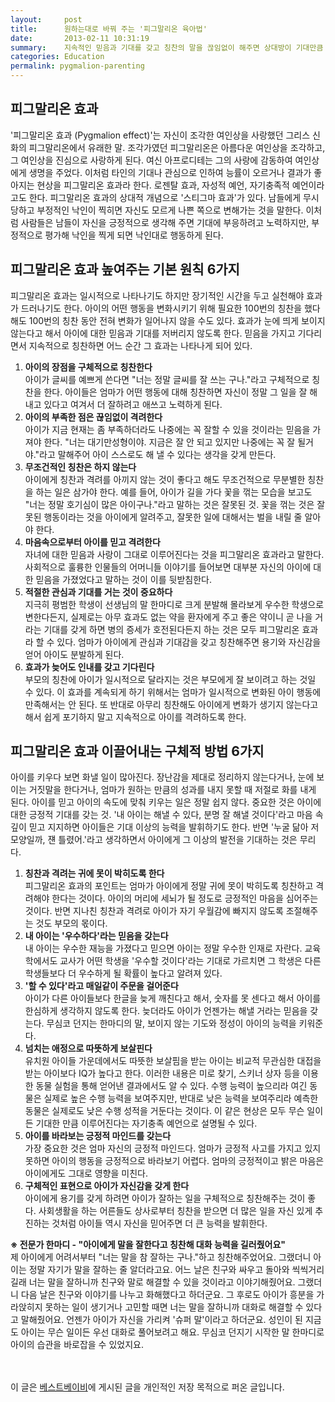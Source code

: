 ```yaml
---
layout:     post
title:      원하는대로 바꿔 주는 '피그말리온 육아법'
date:       2013-02-11 10:31:19
summary:    지속적인 믿음과 기대를 갖고 칭찬의 말을 끊임없이 해주면 상대방이 기대만큼 변화하게 된다는 피그말리온 효과. 내 아이가 다른 아이들보다 우수하다고 믿고 관심과 기대감을 가지고 대하면 아이들은 용기와 자신감을 갖고 더욱 분발하게 된다는 것이다. 이같은 피그말리온 효과를 잘 이해하고 활용하면 아이 키우는 일에 큰 보탬이 될 수 있다. 내 아이에게서 피그말리온 효과를 이끌어낼 수 있는 구체적 방법을 알아본다.
categories: Education
permalink: pygmalion-parenting
---
```



## 피그말리온 효과

'피그말리온 효과 (Pygmalion effect)'는 자신이 조각한 여인상을 사랑했던 그리스 신화의 피그말리온에서 유래한 말. 조각가였던 피그말리온은 아름다운 여인상을 조각하고, 그 여인상을 진심으로 사랑하게 된다. 여신 아프로디테는 그의 사랑에 감동하여 여인상에게 생명을 주었다. 이처럼 타인의 기대나 관심으로 인하여 능률이 오르거나 결과가 좋아지는 현상을 피그말리온 효과라 한다. 로젠탈 효과, 자성적 예언, 자기충족적 예언이라고도 한다. 피그말리온 효과의 상대적 개념으로 '스티그마 효과'가 있다. 남들에게 무시당하고 부정적인 낙인이 찍히면 자신도 모르게 나쁜 쪽으로 변해가는 것을 말한다. 이처럼 사람들은 남들이 자신을 긍정적으로 생각해 주면 기대에 부응하려고 노력하지만, 부정적으로 평가해 낙인을 찍게 되면 낙인대로 행동하게 된다.



## 피그말리온 효과 높여주는 기본 원칙 6가지

피그말리온 효과는 일시적으로 나타나기도 하지만 장기적인 시간을 두고 실천해야 효과가 드러나기도 한다. 아이의 어떤 행동을 변화시키기 위해 필요한 100번의 칭찬을 했다 해도 100번의 칭찬 동안 전혀 변화가 일어나지 않을 수도 있다. 효과가 눈에 띄게 보이지 않는다고 해서 아이에 대한 믿음과 기대를 저버리지 않도록 한다. 믿음을 가지고 기다리면서 지속적으로 칭찬하면 어느 순간 그 효과는 나타나게 되어 있다.

1. <strong>아이의 장점을 구체적으로 칭찬한다</strong>      
아이가 글씨를 예쁘게 쓴다면 "너는 정말 글씨를 잘 쓰는 구나."라고 구체적으로 칭찬을 한다. 아이들은 엄마가 어떤 행동에 대해 칭찬하면 자신이 정말 그 일을 잘 해내고 있다고 여겨서 더 잘하려고 애쓰고 노력하게 된다.
1. <strong>아이의 부족한 점은 끊임없이 격려한다</strong>      
아이가 지금 현재는 좀 부족하더라도 나중에는 꼭 잘할 수 있을 것이라는 믿음을 가져야 한다. "너는 대기만성형이야. 지금은 잘 안 되고 있지만 나중에는 꼭 잘 될거야."라고 말해주어 아이 스스로도 해 낼 수 있다는 생각을 갖게 만든다.
1. <strong>무조건적인 칭찬은 하지 않는다</strong>      
아이에게 칭찬과 격려를 아끼지 않는 것이 좋다고 해도 무조건적으로 무분별한 칭찬을 하는 일은 삼가야 한다. 예를 들어, 아이가 길을 가다 꽃을 꺾는 모습을 보고도 "너는 정말 호기심이 많은 아이구나."라고 말하는 것은 잘못된 것. 꽃을 꺾는 것은 잘못된 행동이라는 것을 아이에게 알려주고, 잘못한 일에 대해서는 벌을 내릴 줄 알아야 한다.
1. <strong>마음속으로부터 아이를 믿고 격려한다</strong>      
자녀에 대한 믿음과 사랑이 그대로 이루어진다는 것을 피그말리온 효과라고 말한다. 사회적으로 훌륭한 인물들의 어머니들 이야기를 들어보면 대부분 자신의 아이에 대한 믿음을 가졌었다고 말하는 것이 이를 뒷받침한다.
1. <strong>적절한 관심과 기대를 거는 것이 중요하다</strong>      
지극히 평범한 학생이 선생님의 말 한마디로 크게 분발해 몰라보게 우수한 학생으로 변한다든지, 실제로는 아무 효과도 없는 약을 환자에게 주고 좋은 약이니 곧 나을 거라는 기대를 갖게 하면 병의 증세가 호전된다든지 하는 것은 모두 피그말리온 효과라 할 수 있다. 엄마가 아이에게 관심과 기대감을 갖고 칭찬해주면 용기와 자신감을 얻어 아이도 분발하게 된다.
1. <strong>효과가 늦어도 인내를 갖고 기다린다</strong>      
부모의 칭찬에 아이가 일시적으로 달라지는 것은 부모에게 잘 보이려고 하는 것일 수 있다. 이 효과를 계속되게 하기 위해서는 엄마가 일시적으로 변화된 아이 행동에 만족해서는 안 된다. 또 반대로 아무리 칭찬해도 아이에게 변화가 생기지 않는다고 해서 쉽게 포기하지 말고 지속적으로 아이를 격려하도록 한다.



## 피그말리온 효과 이끌어내는 구체적 방법 6가지

아이를 키우다 보면 화낼 일이 많아진다. 장난감을 제대로 정리하지 않는다거나, 눈에 보이는 거짓말을 한다거나, 엄마가 원하는 만큼의 성과를 내지 못할 때 저절로 화를 내게 된다. 아이를 믿고 아이의 속도에 맞춰 키우는 일은 정말 쉽지 않다. 중요한 것은 아이에 대한 긍정적 기대를 갖는 것. '내 아이는 해낼 수 있다, 분명 잘 해낼 것이다'라고 마음 속 깊이 믿고 지지하면 아이들은 기대 이상의 능력을 발휘하기도 한다. 반면 '누굴 닮아 저 모양일까, 쟨 틀렸어.'라고 생각하면서 아이에게 그 이상의 발전을 기대하는 것은 무리다.

1. <strong>칭찬과 격려는 귀에 못이 박히도록 한다</strong>      
피그말리온 효과의 포인트는 엄마가 아이에게 정말 귀에 못이 박히도록 칭찬하고 격려해야 한다는 것이다. 아이의 머리에 세뇌가 될 정도로 긍정적인 마음을 심어주는 것이다. 반면 지나친 칭찬과 격려로 아이가 자기 우월감에 빠지지 않도록 조절해주는 것도 부모의 몫이다.
1. <strong>내 아이는 '우수하다'라는 믿음을 갖는다</strong>      
내 아이는 우수한 재능을 가졌다고 믿으면 아이는 정말 우수한 인재로 자란다. 교육학에서도 교사가 어떤 학생을 '우수할 것이다'라는 기대로 가르치면 그 학생은 다른 학생들보다 더 우수하게 될 확률이 높다고 알려져 있다.
1. <strong>'할 수 있다'라고 매일같이 주문을 걸어준다</strong>      
아이가 다른 아이들보다 한글을 늦게 깨친다고 해서, 숫자를 못 센다고 해서 아이를 한심하게 생각하지 않도록 한다. 늦더라도 아이가 언젠가는 해낼 거라는 믿음을 갖는다. 무심코 던지는 한마디의 말, 보이지 않는 기도와 정성이 아이의 능력을 키워준다.
1. <strong>넘치는 애정으로 따뜻하게 보살핀다</strong>      
유치원 아이들 가운데에서도 따뜻한 보살핌을 받는 아이는 비교적 무관심한 대접을 받는 아이보다 IQ가 높다고 한다. 이러한 내용은 미로 찾기, 스키너 상자 등을 이용한 동물 실험을 통해 얻어낸 결과에서도 알 수 있다. 수행 능력이 높으리라 여긴 동물은 실제로 높은 수행 능력을 보여주지만, 반대로 낮은 능력을 보여주리라 예측한 동물은 실제로도 낮은 수행 성적을 거둔다는 것이다. 이 같은 현상은 모두 무슨 일이든 기대한 만큼 이루어진다는 자기충족 예언으로 설명될 수 있다.
1. <strong>아이를 바라보는 긍정적 마인드를 갖는다</strong>      
가장 중요한 것은 엄마 자신의 긍정적 마인드다. 엄마가 긍정적 사고를 가지고 있지 못하면 아이의 행동을 긍정적으로 바라보기 어렵다. 엄마의 긍정적이고 밝은 마음은 아이에게도 그대로 영향을 미친다.
1. <strong>구체적인 표현으로 아이가 자신감을 갖게 한다</strong>      
아이에게 용기를 갖게 하려면 아이가 잘하는 일을 구체적으로 칭찬해주는 것이 좋다. 사회생활을 하는 어른들도 상사로부터 칭찬을 받으면 더 많은 일을 자신 있게 추진하는 것처럼 아이들 역시 자신을 믿어주면 더 큰 능력을 발휘한다.


**※ 전문가 한마디 - "아이에게 말을 잘한다고 칭찬해 대화 능력을 길러줬어요"**     
제 아이에게 어려서부터 "너는 말을 참 잘하는 구나."하고 칭찬해주었어요. 그랬더니 아이는 정말 자기가 말을 잘하는 줄 알더라고요. 어느 날은 친구와 싸우고 돌아와 씩씩거리길래 너는 말을 잘하니까 친구와 말로 해결할 수 있을 것이라고 이야기해줬어요. 그랬더니 다음 날은 친구와 이야기를 나누고 화해했다고 하더군요. 그 후로도 아이가 흥분을 가라앉히지 못하는 일이 생기거나 고민할 때면 너는 말을 잘하니까 대화로 해결할 수 있다고 말해줬어요. 언젠가 아이가 자신을 가리켜 '슈퍼 말'이라고 하더군요. 성인이 된 지금도 아이는 무슨 일이든 우선 대화로 풀어보려고 해요. 무심코 던지기 시작한 말 한마디로 아이의 습관을 바로잡을 수 있었지요. 


<br /><br />
이 글은 [베스트베이비](http://www.ibestbaby.co.kr)에 게시된 글을 개인적인 저장 목적으로 퍼온 글입니다.